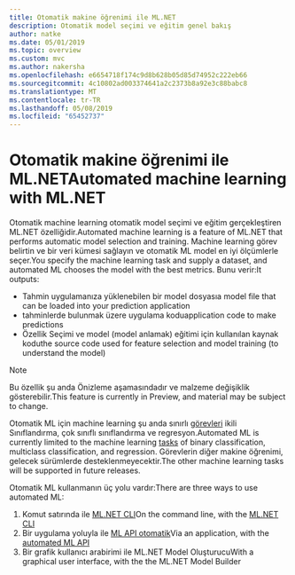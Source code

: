 ```yaml
---
title: Otomatik makine öğrenimi ile ML.NET
description: Otomatik model seçimi ve eğitim genel bakış
author: natke
ms.date: 05/01/2019
ms.topic: overview
ms.custom: mvc
ms.author: nakersha
ms.openlocfilehash: e6654718f174c9d8b628b05d85d74952c222eb66
ms.sourcegitcommit: 4c10802ad003374641a2c2373b8a92e3c88babc8
ms.translationtype: MT
ms.contentlocale: tr-TR
ms.lasthandoff: 05/08/2019
ms.locfileid: "65452737"
---
```

# <a name="automated-machine-learning-with-mlnet"></a><span data-ttu-id="22891-103">Otomatik makine öğrenimi ile ML.NET</span><span class="sxs-lookup"><span data-stu-id="22891-103">Automated machine learning with ML.NET</span></span>

<span data-ttu-id="22891-104">Otomatik machine learning otomatik model seçimi ve eğitim gerçekleştiren ML.NET özelliğidir.</span><span class="sxs-lookup"><span data-stu-id="22891-104">Automated machine learning is a feature of ML.NET that performs automatic model selection and training.</span></span> <span data-ttu-id="22891-105">Machine learning görev belirtin ve bir veri kümesi sağlayın ve otomatik ML model en iyi ölçümlerle seçer.</span><span class="sxs-lookup"><span data-stu-id="22891-105">You specify the machine learning task and supply a dataset, and automated ML chooses the model with the best metrics.</span></span> <span data-ttu-id="22891-106">Bunu verir:</span><span class="sxs-lookup"><span data-stu-id="22891-106">It outputs:</span></span>
- <span data-ttu-id="22891-107">Tahmin uygulamanıza yüklenebilen bir model dosyası</span><span class="sxs-lookup"><span data-stu-id="22891-107">a model file that can be loaded into your prediction application</span></span>
- <span data-ttu-id="22891-108">tahminlerde bulunmak üzere uygulama kodu</span><span class="sxs-lookup"><span data-stu-id="22891-108">application code to make predictions</span></span>
- <span data-ttu-id="22891-109">Özellik Seçimi ve model (model anlamak) eğitimi için kullanılan kaynak kodu</span><span class="sxs-lookup"><span data-stu-id="22891-109">the source code used for feature selection and model training (to understand the model)</span></span>

> [!NOTE]
> <span data-ttu-id="22891-110">Bu özellik şu anda Önizleme aşamasındadır ve malzeme değişiklik gösterebilir.</span><span class="sxs-lookup"><span data-stu-id="22891-110">This feature is currently in Preview, and material may be subject to change.</span></span> 

<span data-ttu-id="22891-111">Otomatik ML için machine learning şu anda sınırlı [görevleri](resources/tasks.md) ikili Sınıflandırma, çok sınıflı sınıflandırma ve regresyon.</span><span class="sxs-lookup"><span data-stu-id="22891-111">Automated ML is currently limited to the machine learning [tasks](resources/tasks.md) of binary classification, multiclass classification, and regression.</span></span> <span data-ttu-id="22891-112">Görevlerin diğer makine öğrenimi, gelecek sürümlerde desteklenmeyecektir.</span><span class="sxs-lookup"><span data-stu-id="22891-112">The other machine learning tasks will be supported in future releases.</span></span>

<span data-ttu-id="22891-113">Otomatik ML kullanmanın üç yolu vardır:</span><span class="sxs-lookup"><span data-stu-id="22891-113">There are three ways to use automated ML:</span></span>
1. <span data-ttu-id="22891-114">Komut satırında ile [ML.NET CLI](automate-training-with-cli.md)</span><span class="sxs-lookup"><span data-stu-id="22891-114">On the command line, with the [ML.NET CLI](automate-training-with-cli.md)</span></span>
1. <span data-ttu-id="22891-115">Bir uygulama yoluyla ile [ML API otomatik](how-to-guides/how-to-use-the-automl-api.md)</span><span class="sxs-lookup"><span data-stu-id="22891-115">Via an application, with the [automated ML API](how-to-guides/how-to-use-the-automl-api.md)</span></span>
1. <span data-ttu-id="22891-116">Bir grafik kullanıcı arabirimi ile ML.NET Model Oluşturucu</span><span class="sxs-lookup"><span data-stu-id="22891-116">With a graphical user interface, with the the ML.NET Model Builder</span></span>
